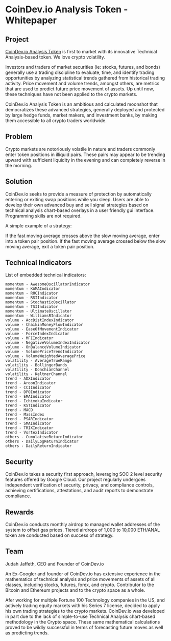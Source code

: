 # CoinDev.io Analysis Token - Whitepaper

## Project

[CoinDev.io Analysis Token](https://coindev.io) is first to market with its innovative Technical Analysis-based token.  We love crypto volatility.

Investors and traders of market securities (ie: stocks, futures, and bonds) generally use a trading discipline to evaluate, time, and identify trading opportunities by analyzing statistical trends gathered from historical trading activity.  Price movement and volume trends, amongst others, are metrics that are used to predict future price movement of assets.  Up until now, these techniques have not been applied to the crypto markets.

CoinDev.io Analysis Token is an ambitious and calculated moonshot that democratizes these advanced strategies, generally deployed and protected by large hedge funds, market makers, and investment banks, by making them accessible to all crypto traders worldwide.

## Problem

Crypto markets are notoriously volatile in nature and traders commonly enter token positions in illiquid pairs.  These pairs may appear to be trending upward with sufficient liquidity in the evening and can completely reverse in the morning.

## Solution

CoinDev.io seeks to provide a measure of protection by automatically entering or exiting swap positions while you sleep.
Users are able to develop their own advanced buy and sell signal strategies based on technical analysis chart-based overlays in a user friendly gui interface.  
Programming skills are not required.

A simple example of a strategy:

If the fast moving average crosses above the slow moving average, enter into a token pair position.
If the fast moving average crossed below the slow moving average, exit a token pair position.

## Technical Indicators

List of embedded technical indicators:

    momentum - AwesomeOscillatorIndicator
    momentum - KAMAIndicator
    momentum - ROCIndicator
    momentum - RSIIndicator
    momentum - StochasticOscillator
    momentum - TSIIndicator
    momentum - UltimateOscillator
    momentum - WilliamsRIndicator
    volume - AccDistIndexIndicator
    volume - ChaikinMoneyFlowIndicator
    volume - EaseOfMovementIndicator
    volume - ForceIndexIndicator
    volume - MFIIndicator
    volume - NegativeVolumeIndexIndicator
    volume - OnBalanceVolumeIndicator
    volume - VolumePriceTrendIndicator
    volume - VolumeWeightedAveragePrice
    volatility - AverageTrueRange
    volatility - BollingerBands
    volatility - DonchianChannel
    volatility - KeltnerChannel
    trend - ADXIndicator
    trend - AroonIndicator
    trend - CCIIndicator
    trend - DPOIndicator
    trend - EMAIndicator
    trend - IchimokuIndicator
    trend - KSTIndicator
    trend - MACD
    trend - MassIndex
    trend - PSARIndicator
    trend - SMAIndicator
    trend - TRIXIndicator
    trend - VortexIndicator
    others - CumulativeReturnIndicator
    others - DailyLogReturnIndicator
    others - DailyReturnIndicator


## Security

CoinDev.io takes a security first approach, leveraging SOC 2 level security features offered by Google Cloud.
Our project regularly undergoes independent verification of security, privacy, and compliance controls, achieving certifications, attestations, and audit reports to demonstrate compliance.

## Rewards

CoinDev.io conducts monthly airdrop to managed wallet addresses of the system to offset gas prices.
Tiered airdrops of 1,000 to 10,000 ETH/ANAL token are conducted based on success of strategy.

## Team

Judah Jaffeth, CEO and Founder of CoinDev.io

An Ex-Googler and founder of CoinDev.io has extensive experience in the mathematics of technical analysis and price movements of assets of all classes, including stocks, futures, forex, and crypto.  Contributor to the Bitcoin and Ethereum projects and to the crypto space as a whole.  

Afer working for multiple Fortune 100 Technology companies in the US, and actively trading equity markets with his Series 7 license, decided to apply his own trading strategies to the crypto markets.  CoinDev.io was developed in part due to the lack of simple-to-use Technical Analysis chart-based methodology in the Crypto space.  These same mathematical calculations proved to be wildly successful in terms of forecasting future moves as well as predicting trends.
